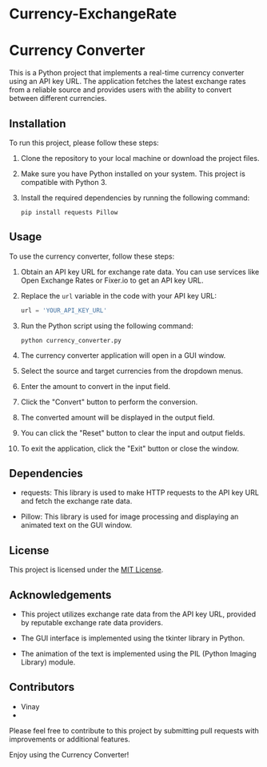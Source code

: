 # Currency-ExchangeRate
# Currency Converter

This is a Python project that implements a real-time currency converter using an API key URL. The application fetches the latest exchange rates from a reliable source and provides users with the ability to convert between different currencies.

## Installation

To run this project, please follow these steps:

1. Clone the repository to your local machine or download the project files.

2. Make sure you have Python installed on your system. This project is compatible with Python 3.

3. Install the required dependencies by running the following command:

   ```shell
   pip install requests Pillow
   ```

## Usage

To use the currency converter, follow these steps:

1. Obtain an API key URL for exchange rate data. You can use services like Open Exchange Rates or Fixer.io to get an API key URL.

2. Replace the `url` variable in the code with your API key URL:

   ```python
   url = 'YOUR_API_KEY_URL'
   ```

3. Run the Python script using the following command:

   ```shell
   python currency_converter.py
   ```

4. The currency converter application will open in a GUI window.

5. Select the source and target currencies from the dropdown menus.

6. Enter the amount to convert in the input field.

7. Click the "Convert" button to perform the conversion.

8. The converted amount will be displayed in the output field.

9. You can click the "Reset" button to clear the input and output fields.

10. To exit the application, click the "Exit" button or close the window.

## Dependencies

- requests: This library is used to make HTTP requests to the API key URL and fetch the exchange rate data.

- Pillow: This library is used for image processing and displaying an animated text on the GUI window.

## License

This project is licensed under the [MIT License](LICENSE).

## Acknowledgements

- This project utilizes exchange rate data from the API key URL, provided by reputable exchange rate data providers.

- The GUI interface is implemented using the tkinter library in Python.

- The animation of the text is implemented using the PIL (Python Imaging Library) module.

## Contributors

- Vinay
- 

Please feel free to contribute to this project by submitting pull requests with improvements or additional features.

Enjoy using the Currency Converter!
